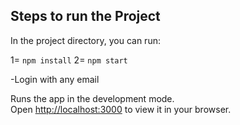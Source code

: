 ## Steps to run the Project

In the project directory, you can run:

1= `npm install`
2= `npm start`

-Login with any email

Runs the app in the development mode.\
Open [http://localhost:3000](http://localhost:3000) to view it in your browser.

